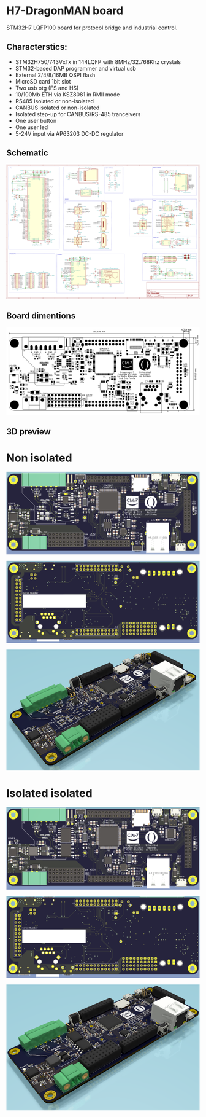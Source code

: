 # H7-DragonMAN board

STM32H7 LQFP100 board for protocol bridge and industrial control.

## Characterstics:

 - STM32H750/743VxTx in 144LQFP with 8MHz/32.768Khz crystals
 - STM32-based DAP programmer and virtual usb
 - External 2/4/8/16MB QSPI flash
 - MicroSD card 1bit slot
 - Two usb otg (FS and HS)
 - 10/100Mb ETH via KSZ8081 in RMII mode
 - RS485 isolated or non-isolated
 - CANBUS isolated or non-isolated
 - Isolated step-up for CANBUS/RS-485 tranceivers
 - One user button
 - One user led
 - 5-24V input via AP63203 DC-DC regulator

## Schematic

![Schematic](docs/schematic.png)

## Board dimentions

![Outline](docs/pcb-dimentions.png)

## 3D preview

# Non isolated

![top](docs/non-isolated-top.png)

![bottom](docs/non-isolated-bottom.png)

![potrail](docs/non-isolated-potrail.png)

# Isolated isolated

![top](docs/isolated-top.png)

![bottom](docs/isolated-bottom.png)

![potrail](docs/isolated-potrail.png)


